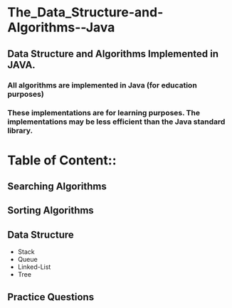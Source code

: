 # The_Data_Structure-and-Algorithms--Java
## Data Structure and  Algorithms Implemented in  JAVA.
### **All algorithms are implemented in Java (for education purposes)**
### **These implementations are for learning purposes. The implementations may be less efficient than the Java standard library.**
# Table of Content::
## Searching Algorithms
## Sorting Algorithms
## Data Structure 
* Stack
* Queue
* Linked-List
* Tree
## Practice Questions














